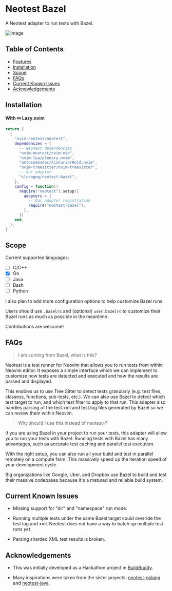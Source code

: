# Neotest Bazel

A Neotest adapter to run tests with Bazel.

![image](https://github.com/user-attachments/assets/064113db-5b3f-4c91-9639-5547d30f0064)


## Table of Contents

- [Features](#features)
- [Installation](#installation)
- [Scope](#scope)
- [FAQs](#faqs)
- [Current Known Issues](#current-known-issues)
- [Acknowledgements](#acknowledgements)

## Installation

#### With 💤 Lazy.nvim

```lua
return {
  {
    "nvim-neotest/neotest",
    dependencies = {
      -- Neotest dependencies
      "nvim-neotest/nvim-nio",
      "nvim-lua/plenary.nvim",
      "antoinemadec/FixCursorHold.nvim",
      "nvim-treesitter/nvim-treesitter",
      -- Our adapter
      "sluongng/neotest-bazel",
    },
    config = function()
      require("neotest").setup({
        adapters = {
          -- Our adapter registration
          require("neotest-bazel"),
        },
      })
    end,
  },
}
```

## Scope

Current supported languages:

- [ ] C/C++
- [x] Go
- [ ] Java
- [ ] Bash
- [ ] Python

I also plan to add more configuration options to help customize Bazel runs.

Users should use `.bazelrc` and (optional) `user.bazelrc` to customize their Bazel runs as much as possible in the meantime.

Contributions are welcome!

## FAQs

> I am coming from Bazel, what is this?

Neotest is a test runner for Neovim that allows you to run tests from within Neovim editor.
It exposes a simple interface which we can implement to customize how tests are detected and executed and how the results are parsed and displayed.

This enables us to use Tree Sitter to detect tests granularly (e.g. test files, classess, functions, sub-tests, etc.).
We can also use Bazel to detect which test target to run, and which test filter to apply to that run.
This adapter also handles parsing of the test.xml and test.log files generated by Bazel so we can review them within Neovim.

> Why should I use this instead of neotest-<language>?

If you are using Bazel in your project to run your tests, this adapter will allow you to run your tests with Bazel.
Running tests with Bazel has many advantages, such as accurate test caching and parallel test execution.

With the right setup, you can also run all your build and test in parallel remotely on a compute farm.
This massively speed up the iteration speed of your development cycle.

Big organizations like Google, Uber, and Dropbox use Bazel to build and test their massive codebases because it's a matured and reliable build system.

## Current Known Issues

- Missing support for "dir" and "namespace" run mode.

- Running multiple tests under the same Bazel target could override the test log and xml.
  Neotest does not have a way to batch up multiple test runs _yet_.

- Parsing sharded XML test results is broken.

## Acknowledgements

- This was initially developed as a Hackathon project in [BuildBuddy](https://buildbuddy.io).

- Many inspirations were taken from the sister projects: [neotest-golang](https://github.com/fredrikaverpil/neotest-golang) and [neotest-java](https://github.com/andy-bell101/neotest-java).
